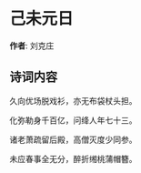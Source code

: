 # 己未元日

**作者**: 刘克庄

## 诗词内容

久向优场脱戏衫，亦无布袋杖头担。

化弥勒身千百亿，问绛人年七十三。

诸老萧疏留后殿，高僧灭度少同参。

未应春事全无分，醉折缃桃蒲帽簪。

